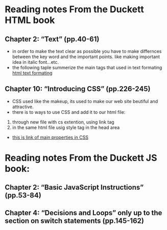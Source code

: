# Reading notes From the Duckett HTML book

## Chapter 2: “Text” (pp.40-61)
- in order to make the text clear as possible you have to make differnces between the key word and the important points. like making important idea in italic font...etc.
- the following taple summerize the main tags that used in text formating
[html text formating](/home/user/Pictures/1.png)
## Chapter 10: “Introducing CSS” (pp.226-245)
- CSS used like the makeup, its used to make our web site beutiful and attractive.
- there is to ways to use CSS and add it to our html file:
1. through new file with cs extention, using link tag
1. in the same html file usig style tag in the head area
- [this is link of main properties in CSS](https://www.w3schools.com/cssref/)

# Reading notes From the Duckett JS book:


## Chapter 2: “Basic JavaScript Instructions” (pp.53-84)

## Chapter 4: “Decisions and Loops” only up to the section on switch statements (pp.145-162)
